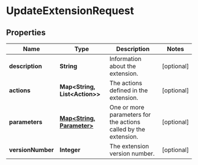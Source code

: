 

# UpdateExtensionRequest


## Properties

| Name | Type | Description | Notes |
|------------ | ------------- | ------------- | -------------|
|**description** | **String** | Information about the extension. |  [optional] |
|**actions** | **Map&lt;String, List&lt;Action&gt;&gt;** | The actions defined in the extension. |  [optional] |
|**parameters** | [**Map&lt;String, Parameter&gt;**](Parameter.md) | One or more parameters for the actions called by the extension. |  [optional] |
|**versionNumber** | **Integer** | The extension version number. |  [optional] |



